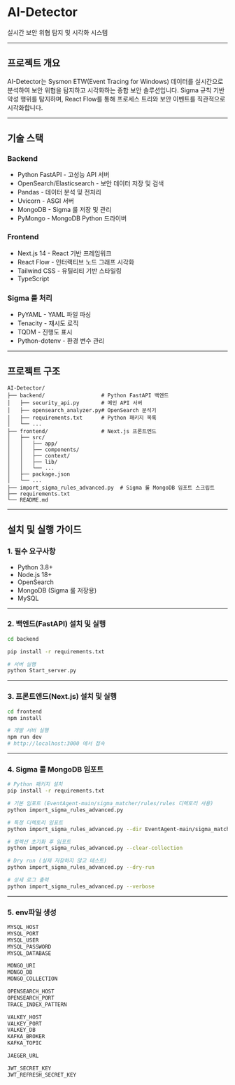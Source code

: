 # AI-Detector

실시간 보안 위협 탐지 및 시각화 시스템

---

## 프로젝트 개요

AI-Detector는 Sysmon ETW(Event Tracing for Windows) 데이터를 실시간으로 분석하여 보안 위협을 탐지하고 시각화하는 종합 보안 솔루션입니다. Sigma 규칙 기반 악성 행위를 탐지하며, React Flow를 통해 프로세스 트리와 보안 이벤트를 직관적으로 시각화합니다.

---

## 기술 스택

### Backend

- Python FastAPI - 고성능 API 서버
- OpenSearch/Elasticsearch - 보안 데이터 저장 및 검색
- Pandas - 데이터 분석 및 전처리
- Uvicorn - ASGI 서버
- MongoDB - Sigma 룰 저장 및 관리
- PyMongo - MongoDB Python 드라이버

### Frontend

- Next.js 14 - React 기반 프레임워크
- React Flow - 인터랙티브 노드 그래프 시각화
- Tailwind CSS - 유틸리티 기반 스타일링
- TypeScript

### Sigma 룰 처리

- PyYAML - YAML 파일 파싱
- Tenacity - 재시도 로직
- TQDM - 진행도 표시
- Python-dotenv - 환경 변수 관리

---

## 프로젝트 구조

```
AI-Detector/
├── backend/                  # Python FastAPI 백엔드
│   ├── security_api.py       # 메인 API 서버
│   ├── opensearch_analyzer.py# OpenSearch 분석기
│   ├── requirements.txt      # Python 패키지 목록
│   └── ...
├── frontend/                 # Next.js 프론트엔드
│   ├── src/
│   │   ├── app/
│   │   ├── components/
│   │   ├── context/
│   │   ├── lib/
│   │   └── ...
│   ├── package.json
│   └── ...
├── import_sigma_rules_advanced.py  # Sigma 룰 MongoDB 임포트 스크립트
├── requirements.txt
└── README.md
```

---

## 설치 및 실행 가이드

### 1. 필수 요구사항

- Python 3.8+
- Node.js 18+
- OpenSearch
- MongoDB (Sigma 룰 저장용)
- MySQL

---

### 2. 백엔드(FastAPI) 설치 및 실행

```bash
cd backend

pip install -r requirements.txt

# 서버 실행
python Start_server.py
```

---

### 3. 프론트엔드(Next.js) 설치 및 실행

```bash
cd frontend
npm install

# 개발 서버 실행
npm run dev
# http://localhost:3000 에서 접속
```

---

### 4. Sigma 룰 MongoDB 임포트

```bash
# Python 패키지 설치
pip install -r requirements.txt

# 기본 임포트 (EventAgent-main/sigma_matcher/rules/rules 디렉토리 사용)
python import_sigma_rules_advanced.py

# 특정 디렉토리 임포트
python import_sigma_rules_advanced.py --dir EventAgent-main/sigma_matcher/rules/rules/windows

# 컬렉션 초기화 후 임포트
python import_sigma_rules_advanced.py --clear-collection

# Dry run (실제 저장하지 않고 테스트)
python import_sigma_rules_advanced.py --dry-run

# 상세 로그 출력
python import_sigma_rules_advanced.py --verbose
```

---

### 5. env파일 생성

```bash
MYSQL_HOST
MYSQL_PORT
MYSQL_USER
MYSQL_PASSWORD
MYSQL_DATABASE

MONGO_URI
MONGO_DB
MONGO_COLLECTION

OPENSEARCH_HOST
OPENSEARCH_PORT
TRACE_INDEX_PATTERN

VALKEY_HOST
VALKEY_PORT
VALKEY_DB
KAFKA_BROKER
KAFKA_TOPIC

JAEGER_URL

JWT_SECRET_KEY
JWT_REFRESH_SECRET_KEY
```
